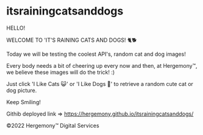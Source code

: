 # itsrainingcatsanddogs

HELLO!

WELCOME TO 'IT'S RAINING CATS AND DOGS! 🐈🐕

Today we will be testing the coolest API's, random cat and dog images!

Every body needs a bit of cheering up every now and then, at Hergemony™️, we believe
these images will do the trick! :)

Just click 'I Like Cats 😺' or 'I Like Dogs 🐶' to retrieve a random cute cat or dog picture.

Keep Smiling! 


Githib deployed link => https://hergemony.github.io/itsrainingcatsanddogs/

©️2022 Hergemony™️ Digital Services

